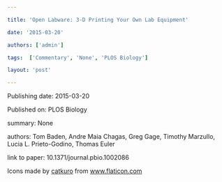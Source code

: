 ---
title: 'Open Labware: 3-D Printing Your Own Lab Equipment'
date: '2015-03-20'
authors: ['admin']
tags:  ['Commentary', 'None', 'PLOS Biology']
layout: 'post'
---
Publishing date: 2015-03-20

Published on: PLOS Biology

summary: None

authors: Tom Baden, Andre Maia Chagas, Greg Gage, Timothy Marzullo, Lucia L. Prieto-Godino, Thomas Euler

link to paper: 10.1371/journal.pbio.1002086

Icons made by <a href="https://www.flaticon.com/free-icon/bookshelves_3576884" title="catkuro">catkuro</a> from <a href="https://www.flaticon.com/" title="Flaticon"> www.flaticon.com</a>
